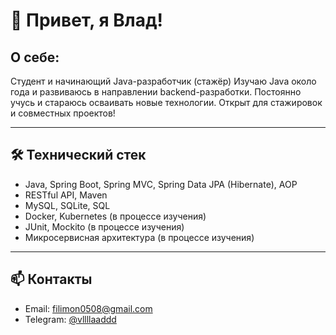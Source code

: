 # 👋 Привет, я Влад!

## О себе:
Студент и начинающий Java-разработчик (стажёр)  Изучаю Java около года и развиваюсь в направлении backend-разработки.
Постоянно учусь и стараюсь осваивать новые технологии. Открыт для стажировок и совместных проектов!

---

## 🛠 Технический стек
- Java, Spring Boot, Spring MVC, Spring Data JPA (Hibernate), AOP  
- RESTful API, Maven  
- MySQL, SQLite, SQL  
- Docker, Kubernetes (в процессе изучения)
- JUnit, Mockito (в процессе изучения)  
- Микросервисная архитектура (в процессе изучения)  

---

## 📫 Контакты
- Email: filimon0508@gmail.com 
- Telegram: [@vllllaaddd](https://t.me/vllllaaddd) 
